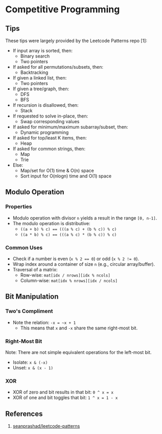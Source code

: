 # Competitive Programming

## Tips

These tips were largely provided by the Leetcode Patterns repo [1]:

- If input array is sorted, then:
  - Binary search
  - Two pointers
- If asked for all permutations/subsets, then:
  - Backtracking
- If given a linked list, then:
  - Two pointers
- If given a tree/graph, then:
  - DFS
  - BFS
- If recursion is disallowed, then:
  - Stack
- If requested to solve in-place, then:
  - Swap corresponding values
- If asked for minimum/maximum subarray/subset, then:
  - Dynamic programming
- If asked for top/least K items, then:
  - Heap
- If asked for common strings, then:
  - Map
  - Trie
- Else:
  - Map/set for O(1) time & O(n) space
  - Sort input for O(nlogn) time and O(1) space

## Modulo Operation

### Properties

- Modulo operation with divisor `n` yields a result in the range `[0, n-1]`.
- The modulo operation is distributive:
  - `((a + b) % c) == (((a % c) + (b % c)) % c)`
  - `((a * b) % c) == (((a % c) * (b % c)) % c)`

### Common Uses

- Check if a number is even (`x % 2 == 0`) or odd (`x % 2 != 0`).
- Wrap index around a container of size `n` (e.g., circular array/buffer).
- Traversal of a matrix:
  - Row-wise: `mat[idx / nrows][idx % ncols]`
  - Column-wise: `mat[idx % nrows][idx / ncols]`

## Bit Manipulation

### Two's Compliment

- Note the relation: `-x = ~x + 1`
  - This means that `x` and `-x` share the same right-most bit.

### Right-Most Bit

Note: There are not simple equivalent operations for the left-most bit.

- Isolate: `x & (-x)`
- Unset: `x & (x - 1)`

### XOR

- XOR of zero and bit results in that bit: `0 ^ x = x`
- XOR of one and bit toggles that bit: `1 ^ x = 1 - x`

## References

1. [seanprashad/leetcode-patterns](https://github.com/SeanPrashad/leetcode-patterns)
